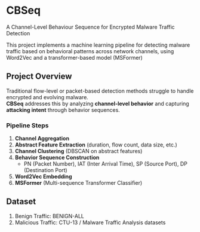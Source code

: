 # CBSeq
A Channel-Level Behaviour Sequence for Encrypted Malware Traffic Detection

This project implements a machine learning pipeline for detecting malware traffic based on behavioral patterns across network channels, using Word2Vec and a transformer-based model (MSFormer)
## Project Overview

Traditional flow-level or packet-based detection methods struggle to handle encrypted and evolving malware.  
**CBSeq** addresses this by analyzing **channel-level behavior** and capturing **attacking intent** through behavior sequences.

### Pipeline Steps

1. **Channel Aggregation**  
2. **Abstract Feature Extraction** (duration, flow count, data size, etc.)  
3. **Channel Clustering** (DBSCAN on abstract features)  
4. **Behavior Sequence Construction**  
   - PN (Packet Number), IAT (Inter Arrival Time), SP (Source Port), DP (Destination Port)  
5. **Word2Vec Embedding**  
6. **MSFormer** (Multi-sequence Transformer Classifier)

## Dataset

1. Benign Traffic: BENIGN-ALL
2. Malicious Traffic: CTU-13 / Malware Traffic Analysis datasets
